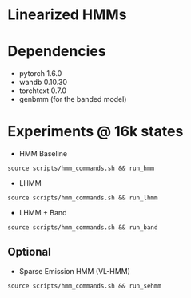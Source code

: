 # Linearized HMMs

# Dependencies
* pytorch 1.6.0
* wandb 0.10.30
* torchtext 0.7.0
* genbmm (for the banded model)

# Experiments @ 16k states
* HMM Baseline
```
source scripts/hmm_commands.sh && run_hmm
```
* LHMM
```
source scripts/hmm_commands.sh && run_lhmm
```
* LHMM + Band
```
source scripts/hmm_commands.sh && run_band
```

## Optional
* Sparse Emission HMM (VL-HMM)
```
source scripts/hmm_commands.sh && run_sehmm
```
